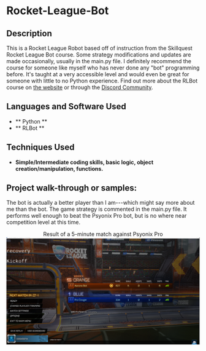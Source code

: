 # Rocket-League-Bot
 


## Description

This is a Rocket League Robot based off of instruction from the Skillquest Rocket League Bot course. Some strategy modifications and updates are made occasionally, usually in the main.py file. I definitely recommend the course for someone like myself who has never done any "bot" programming before. It's taught at a very accessible level and would even be great for someone with little to no Python experience. Find out more about the RLBot course on [the website](https://skillquest.io) or through the [Discord Community](https://discord.gg/hqkKfMpPvX).<br />


## Languages and Software Used

- ** Python **
- ** RLBot **

## Techniques Used 

- <b>Simple/Intermediate coding skills, basic logic, object creation/manipulation, functions. </b>
 </b>

## Project walk-through or samples:

The bot is actually a better player than I am---which might say more about me than the bot. The game strategy is commented in the main.py file. It performs well enough to beat the Psyonix Pro bot, but is no where near competition level at this time. 


<p align="center">
Result of a 5-minute match against Psyonix Pro <br/>
<img src="https://github.com/AaronShepanik/Rocket-League-Bot/blob/main/Aaron_vs_PsyonixPro_Result.png"/>
<br />
<br />